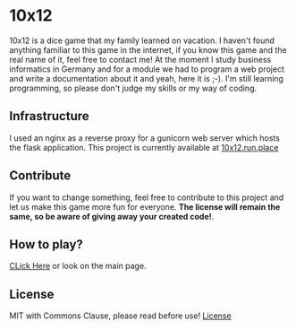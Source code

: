 # 10x12
10x12 is a dice game that my family learned on vacation. I haven't found anything familiar to this game in the internet, if you know this game and the real name of it, feel free to contact me!
At the moment I study business informatics in Germany and for a module we had to program a web project and write a documentation about it and yeah, here it is ;-). I'm still learning programming, so please don't judge my skills or my way of coding.

## Infrastructure
I used an nginx as a reverse proxy for a gunicorn web server which hosts the flask application. This project is currently available at [10x12.run.place](https://10x12.run.place)

## Contribute
If you want to change something, feel free to contribute to this project and let us make this game more fun for everyone. **The license will remain the same, so be aware of giving away your created code!**.

## How to play?
[CLick Here](../master/Howtoplay.md) or look on the main page.

## License
MIT with Commons Clause, please read before use!
[License](../master/LICENSE)
